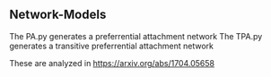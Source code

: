 ## Network-Models

The PA.py generates a preferrential attachment network
The TPA.py generates a transitive preferrential attachment network

These are analyzed in https://arxiv.org/abs/1704.05658
